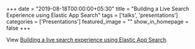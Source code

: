 +++
date = "2019-08-18T00:00:00+05:30"
title = "Building a Live Search Experience using Elastic App Search"
tags  = ['talks', 'presentations']
categories = ['Presentations']
featured_image = ""
show_in_homepage = false
+++

<p data-notist="aravindputrevu/oU7stx">View <a href="https://conf.aravind.dev/oU7stx">Building a live search experience using Elastic App Search</a>.</p><script async src="https://on.notist.cloud/embed/002.js"></script>